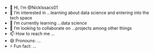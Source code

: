 - 👋 Hi, I’m @NickIssacs01
- 👀 I’m interested in ...learning about data science and entering into the tech space
- 🌱 I’m currently learning ...data science
- 💞️ I’m looking to collaborate on ...projects among other things
- 📫 How to reach me ...
- 😄 Pronouns: ...
- ⚡ Fun fact: ...

<!---
NickIssacs01/NickIssacs01 is a ✨ special ✨ repository because its `README.md` (this file) appears on your GitHub profile.
You can click the Preview link to take a look at your changes.
--->
